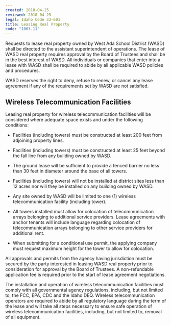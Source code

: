 ```yaml
---
created: 2018-04-25
reviewed: 2018-04-25
legal: Idaho Code 33-601
title: Leasing Real Property
code: "1003.11"
---
```


Requests to lease real property owned by West Ada School District (WASD) shall be directed to the assistant superintendent of operations. The lease of WASD real property requires approval by the Board of Trustees and shall be in the best interest of WASD. All individuals or companies that enter into a lease with WASD shall be required to abide by all applicable WASD policies and procedures.

WASD reserves the right to deny, refuse to renew, or cancel any lease agreement if any of the requirements set by WASD are not satisfied.

## Wireless Telecommunication Facilities

Leasing real property for wireless telecommunication facilities will be considered where adequate space exists and under the following conditions:

- Facilities (including towers) must be constructed at least 200 feet from adjoining property lines.

- Facilities (including towers) must be constructed at least 25 feet beyond the fall line from any building owned by WASD.

- The ground lease will be sufficient to provide a fenced barrier no less than 30 feet in diameter around the base of all towers.

- Facilities (including towers) will not be installed at district sites less than 12 acres nor will they be installed on any building owned by WASD.

- Any site owned by WASD will be limited to one (1) wireless telecommunication facility (including tower).

- All towers installed must allow for colocation of telecommunication arrays belonging to additional service providers. Lease agreements with anchor tenants will include language regarding colocation of telecommunication arrays belonging to other service providers for additional rent.

- When submitting for a conditional use permit, the applying company must request maximum height for the tower to allow for colocation.

All approvals and permits from the agency having jurisdiction must be secured by the party interested in leasing WASD real property prior to consideration for approval by the Board of Trustees. A non-refundable application fee is required prior to the start of lease agreement negotiations.

The installation and operation of wireless telecommunication facilities must comply with all governmental agency regulations, including, but not limited to, the FCC, EPA, CDC and the Idaho DEQ. Wireless telecommunication operators are required to abide by all regulatory language during the term of the lease and will take all steps necessary to ensure safe operation of wireless telecommunication facilities, including, but not limited to, removal of all equipment.

